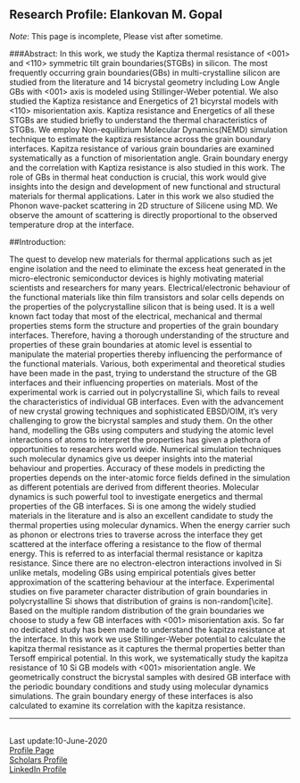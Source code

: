 ## **Research Profile: Elankovan M. Gopal**

 *Note*: This page is incomplete, Please vist after sometime.

###Abstract:
In this work, we study the Kaptiza thermal resistance of <001> and <110> symmetric tilt grain boundaries(STGBs) in silicon. The most frequently occurring grain boundaries(GBs) in multi-crystalline silicon are studied from the literature and 14 bicrystal geometry including Low Angle GBs with <001> axis is modeled using Stillinger-Weber potential. We also studied the Kaptiza resistance and Energetics of  21 bicyrstal models with <110> misorientation axis. Kaptiza resistance and Energetics of all these STGBs are studied briefly to understand the thermal characteristics of STGBs. We employ Non-equilibrium Molecular Dynamics(NEMD) simulation technique to estimate the kaptiza resistance across the grain boundary interfaces. Kapitza resistance of various grain boundaries are examined systematically as a function of misorientation angle. Grain boundary energy and the correlation with Kaptiza resistance is also studied in this work. The role of GBs in thermal heat conduction is crucial, this work would give insights into the design and development of new functional and structural materials for thermal applications. Later in this work we also studied the Phonon wave-packet scattering in 2D structure of Silicene using MD. We observe the amount of scattering is directly proportional to the observed temperature drop at the interface.

##Introduction:

The quest to develop new materials for thermal applications such as jet engine isolation and the need to eliminate the excess heat generated in the micro-electronic semiconductor devices is highly motivating material scientists and researchers for many years. Electrical/electronic behaviour of the functional materials like thin film transistors and solar cells depends on the properties of the polycrystalline silicon that is being used. It is a well known fact today that most of the electrical, mechanical and thermal properties stems form the structure and properties of the grain boundary interfaces. Therefore, having a thorough understanding of the structure and properties of these grain boundaries at atomic level is essential to manipulate the material properties thereby influencing the performance of the functional materials.
Various, both experimental and theoretical studies have been made in the past, trying to understand the structure of the GB interfaces and their influencing properties on materials. Most of the experimental work is carried out in polycrystalline Si, which fails to reveal the characteristics of individual GB interfaces. Even with the advancement of new crystal growing techniques and sophisticated EBSD/OIM, it’s very challenging to grow the bicrystal samples and study them. On the other hand, modelling the GBs using computers and studying the atomic level interactions of atoms to interpret the properties has given a plethora of opportunities to researchers world wide. Numerical simulation techniques such molecular dynamics give us deeper insights into the material behaviour and properties. Accuracy of these models in predicting the properties depends on the inter-atomic force fields defined in the simulation as different potentials are derived from different theories. Molecular dynamics is such powerful tool to investigate energetics and thermal properties of the GB interfaces.
Si is one among the widely studied materials in the literature and is also an excellent candidate to study the thermal properties using molecular dynamics.  When the energy carrier such as phonon or electrons tries to traverse across the interface they get scattered at the interface offering a resistance to the flow of thermal energy. This is referred to as interfacial thermal resistance or kapitza resistance. Since there are no electron-electron interactions involved in Si unlike metals, modeling GBs using empirical potentials gives better approximation of the scattering behaviour at the interface. Experimental studies on five parameter character distribution of grain boundaries in polycrystalline Si shows that distribution of grains is non-random[\cite]. Based on the multiple random distribution of the grain boundaries we choose to study a few GB interfaces with <001> misorientation axis. So far no dedicated study has been made to understand the kapitza resistance at the interface. In this work we use Stillinger-Weber potential to calculate the kapitza thermal resistance as it captures the thermal properties better than Tersoff empirical potential.
In this work, we systematically study the kapitza resistance of 10 Si GB models with <001> misorientation angle. We geometrically construct the bicrystal samples with desired GB interface with the periodic boundary conditions and study using molecular dynamics simulations. The grain boundary energy of these interfaces is also calculated to examine its correlation with the kapitza resistance.

----------------------------------
<br>Last update:10-June-2020
<br>[Profile Page]()
<br>[Scholars Profile]()
<br>[LinkedIn Profile]()
